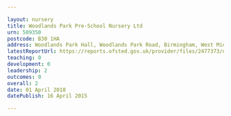 ```yaml
---

layout: nursery
title: Woodlands Park Pre-School Nursery Ltd
urn: 509350
postcode: B30 1HA
address: Woodlands Park Hall, Woodlands Park Road, Birmingham, West Midlands, B30 1HA
latestReportUrl: https://reports.ofsted.gov.uk/provider/files/2477373/urn/509350.pdf
teaching: 0
development: 0
leadership: 2
outcomes: 0
overall: 2
date: 01 April 2018 
datePublish: 16 April 2015

---
```

